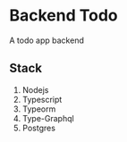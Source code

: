 # Backend Todo

A todo app backend

## Stack

1. Nodejs
2. Typescript
3. Typeorm
4. Type-Graphql
5. Postgres
